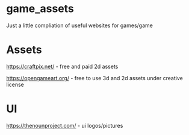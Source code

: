 # game_assets
Just a little compliation of useful websites for games/game 


# Assets

https://craftpix.net/ - free and paid 2d assets

https://opengameart.org/ - free to use 3d and 2d assets under creative license

# UI

https://thenounproject.com/ - ui logos/pictures

